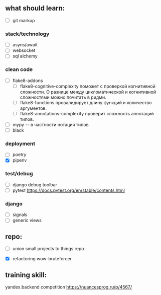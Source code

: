 ## what should learn:
- [ ] git markup

### stack/technology
- [ ] asyns/await
- [ ] websocket
- [ ] sql alchemy

### clean code
- [ ] flake8-addons
  - [ ] flake8-cognitive-complexity поможет с проверкой когнитивной сложности. О разнице между цикломатической и когнитивной сложностями можно почитать в ридми.
  - [ ] flake8-functions провалидирует длину функций и количество аргументов.
  - [ ] flake8-annotations-complexity проверит сложность аннотаций типов.
- [ ] mypy -- в частности нотация типов
- [ ] black

### deployment
- [ ] poetry 
- [x] pipenv 

### test/debug
- [ ] django debug toolbar
- [ ] pytest https://docs.pytest.org/en/stable/contents.html 

### django
- [ ] signals
- [ ] generic views

## repo:
- [ ] union small projects to things repo
- [x] refactoring wow-bruteforcer


## training skill:
yandex.backend competition
https://nuancesprog.ru/p/4567/
